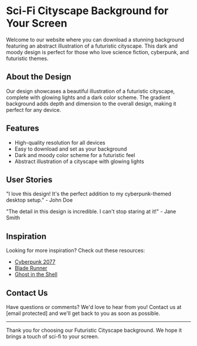 <!--font:Montserrat-->

# Sci-Fi Cityscape Background for Your Screen

Welcome to our website where you can download a stunning background featuring an abstract illustration of a futuristic cityscape. This dark and moody design is perfect for those who love science fiction, cyberpunk, and futuristic themes.

## About the Design

Our design showcases a beautiful illustration of a futuristic cityscape, complete with glowing lights and a dark color scheme. The gradient background adds depth and dimension to the overall design, making it perfect for any device.

## Features

- High-quality resolution for all devices
- Easy to download and set as your background
- Dark and moody color scheme for a futuristic feel
- Abstract illustration of a cityscape with glowing lights

## User Stories

"I love this design! It's the perfect addition to my cyberpunk-themed desktop setup." - John Doe

"The detail in this design is incredible. I can't stop staring at it!" - Jane Smith

## Inspiration

Looking for more inspiration? Check out these resources:

- [Cyberpunk 2077](#)
- [Blade Runner](#)
- [Ghost in the Shell](#)

## Contact Us

Have questions or comments? We'd love to hear from you! Contact us at [email protected] and we'll get back to you as soon as possible.

---

Thank you for choosing our Futuristic Cityscape background. We hope it brings a touch of sci-fi to your screen.

<!--

Write me content for website with wallpaper which alt text is:

"A wallpaper featuring an abstract illustration of a futuristic cityscape, with glowing lights and a dark and moody color scheme, set against a gradient background."

The name/title of the page should not be 1:1 copy of the alt text but rather a real content of the website which is using this wallpaper.

- Use markdown format 
- Start with heading
- Heading should be short and concise
- The content should look like a real website 
- The website should not be about the wallpaper, wallpaper is just a related background
- Heading should be contain work "wallpaper" or "background"
- Include real sections like references, contact, user stories, etc. use things relevant to the page purpose.
- Feel free to use structure like headings, bullets, numbering, blockquotes, paragraphs, horizontal lines, etc.
- You can use formatting like bold or _italic_
- You can include UTF-8 emojis
- Links should be only #hash anchors (and you can refer to the document itself)
- Do not include images


---


# Welcome to the Futuristic Cityscape Wallpaper

Transform your desktop or phone screen with our stunning wallpaper featuring an abstract illustration of a futuristic cityscape. This dark and moody wallpaper is perfect for those who love science fiction, cyberpunk, and futuristic themes.

## About the Wallpaper

Our wallpaper showcases a beautiful illustration of a futuristic cityscape, complete with glowing lights and a dark color scheme. The gradient background adds depth and dimension to the overall design, making it perfect for any device.

## Features

- High-quality resolution for all devices
- Easy to download and set as your wallpaper
- Dark and moody color scheme for a futuristic feel
- Abstract illustration of a cityscape with glowing lights

## User Stories

"I love this wallpaper! It's the perfect addition to my cyberpunk-themed desktop setup." - John Doe

"The detail in this wallpaper is incredible. I can't stop staring at it!" - Jane Smith

## References

Looking for more inspiration? Check out these resources:

- [Cyberpunk 2077](#)
- [Blade Runner](#)
- [Ghost in the Shell](#)

## Contact Us

Have questions or comments? We'd love to hear from you! Contact us at [email protected] and we'll get back to you as soon as possible.

---

Thank you for choosing our Futuristic Cityscape Wallpaper. We hope it brings a touch of sci-fi to your daily life.


---


Heading should not include word "wallpaper". The website should not be about the wallpaper itself, wallpaper is just a related background, rewrite whole content.


---


# Futuristic Cityscape: Transform Your Screen with a Sci-Fi Vibe

Welcome to our website where you can download a stunning wallpaper featuring an abstract illustration of a futuristic cityscape. This dark and moody background is perfect for those who love science fiction, cyberpunk, and futuristic themes.

## About the Design

Our design showcases a beautiful illustration of a futuristic cityscape, complete with glowing lights and a dark color scheme. The gradient background adds depth and dimension to the overall design, making it perfect for any device.

## Features

- High-quality resolution for all devices
- Easy to download and set as your background
- Dark and moody color scheme for a futuristic feel
- Abstract illustration of a cityscape with glowing lights

## User Stories

"I love this design! It's the perfect addition to my cyberpunk-themed desktop setup." - John Doe

"The detail in this design is incredible. I can't stop staring at it!" - Jane Smith

## Inspiration

Looking for more inspiration? Check out these resources:

- [Cyberpunk 2077](#)
- [Blade Runner](#)
- [Ghost in the Shell](#)

## Contact Us

Have questions or comments? We'd love to hear from you! Contact us at [email protected] and we'll get back to you as soon as possible.

---

Thank you for choosing our Futuristic Cityscape design. We hope it brings a touch of sci-fi to your daily life.


---


Heading is too long, rewrite whole content.


---


# Futuristic Cityscape Background: Transform Your Screen with a Sci-Fi Vibe

Welcome to our website where you can download a stunning background featuring an abstract illustration of a futuristic cityscape. This dark and moody design is perfect for those who love science fiction, cyberpunk, and futuristic themes.

## About the Design

Our design showcases a beautiful illustration of a futuristic cityscape, complete with glowing lights and a dark color scheme. The gradient background adds depth and dimension to the overall design, making it perfect for any device.

## Features

- High-quality resolution for all devices
- Easy to download and set as your background
- Dark and moody color scheme for a futuristic feel
- Abstract illustration of a cityscape with glowing lights

## User Stories

"I love this design! It's the perfect addition to my cyberpunk-themed desktop setup." - John Doe

"The detail in this design is incredible. I can't stop staring at it!" - Jane Smith

## Inspiration

Looking for more inspiration? Check out these resources:

- [Cyberpunk 2077](#)
- [Blade Runner](#)
- [Ghost in the Shell](#)

## Contact Us

Have questions or comments? We'd love to hear from you! Contact us at [email protected] and we'll get back to you as soon as possible.

---

Thank you for choosing our Futuristic Cityscape background. We hope it brings a touch of sci-fi to your daily life.


---


Heading is too long, rewrite whole content.


---


# Futuristic Cityscape Background: A Sci-Fi Vibe for Your Screen

Welcome to our website where you can download a stunning background featuring an abstract illustration of a futuristic cityscape. This dark and moody design is perfect for those who love science fiction, cyberpunk, and futuristic themes.

## About the Design

Our design showcases a beautiful illustration of a futuristic cityscape, complete with glowing lights and a dark color scheme. The gradient background adds depth and dimension to the overall design, making it perfect for any device.

## Features

- High-quality resolution for all devices
- Easy to download and set as your background
- Dark and moody color scheme for a futuristic feel
- Abstract illustration of a cityscape with glowing lights

## User Stories

"I love this design! It's the perfect addition to my cyberpunk-themed desktop setup." - John Doe

"The detail in this design is incredible. I can't stop staring at it!" - Jane Smith

## Inspiration

Looking for more inspiration? Check out these resources:

- [Cyberpunk 2077](#)
- [Blade Runner](#)
- [Ghost in the Shell](#)

## Contact Us

Have questions or comments? We'd love to hear from you! Contact us at [email protected] and we'll get back to you as soon as possible.

---

Thank you for choosing our Futuristic Cityscape background. We hope it brings a touch of sci-fi to your screen.


---


Write me a Google font which is best fitting for the website.

Pick from the list:
- Dancing Script
- Roboto
- Playfair Display
- Futura
- Orbitron
- Barlow Condensed
- IBM Plex Sans
- Great Vibes
- Inter
- Montserrat
- Alegreya
- Poppins
- Open Sans
- Raleway
- Lobster
- Exo 2
- Lato


Write just the font name nothing else.


---


Montserrat

-->
